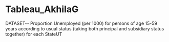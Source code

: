 # Tableau_AkhilaG
DATASET-- Proportion Unemployed (per 1000) for persons of age 15-59 years according to usual status (taking both principal and subsidiary status together) for each StateUT
